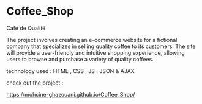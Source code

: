 # Coffee_Shop
Café de Qualité

The project involves creating an e-commerce website for a fictional company that specializes in selling quality coffee to its customers. The site will provide a user-friendly and intuitive shopping experience, allowing users to browse and purchase a variety of quality coffees.

technology used :
HTML , CSS , JS , JSON & AJAX


check out the project :

https://mohcine-ghazouani.github.io/Coffee_Shop/
